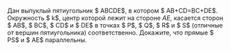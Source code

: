 Дан выпуклый пятиугольник $ ABCDE$, в котором $ AB+CD=BC+DE$. Окружность $ k$, центр которой лежит на стороне $AE$,  касается сторон $ AB$, $ BC$, $ CD$ и $ DE$ в точках $ P$,  $ Q$, $ R$ и $ S$  (отличные от вершин пятиугольника) соответственно. Докажите, что прямые $ PS$ и $ AE$ параллельны.